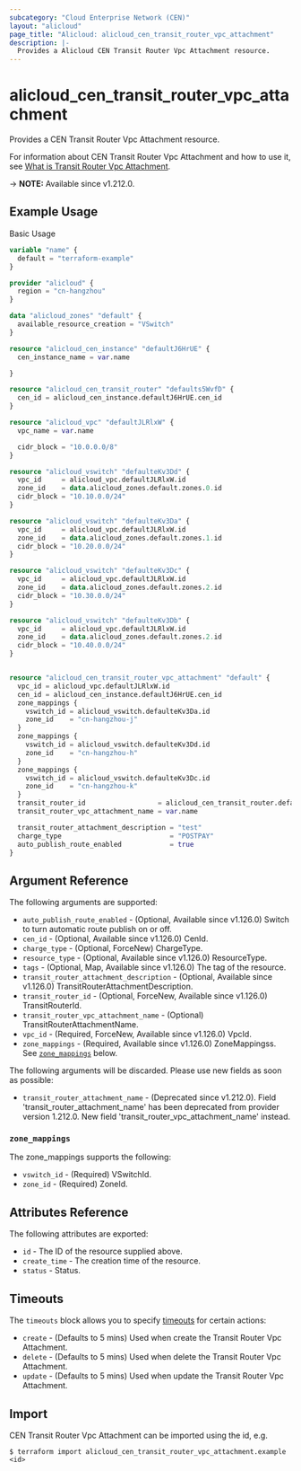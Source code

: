 ```yaml
---
subcategory: "Cloud Enterprise Network (CEN)"
layout: "alicloud"
page_title: "Alicloud: alicloud_cen_transit_router_vpc_attachment"
description: |-
  Provides a Alicloud CEN Transit Router Vpc Attachment resource.
---
```


# alicloud_cen_transit_router_vpc_attachment

Provides a CEN Transit Router Vpc Attachment resource. 

For information about CEN Transit Router Vpc Attachment and how to use it, see [What is Transit Router Vpc Attachment](https://www.alibabacloud.com/help/en/).

-> **NOTE:** Available since v1.212.0.

## Example Usage

Basic Usage

```terraform
variable "name" {
  default = "terraform-example"
}

provider "alicloud" {
  region = "cn-hangzhou"
}

data "alicloud_zones" "default" {
  available_resource_creation = "VSwitch"
}

resource "alicloud_cen_instance" "defaultJ6HrUE" {
  cen_instance_name = var.name

}

resource "alicloud_cen_transit_router" "defaults5WvfD" {
  cen_id = alicloud_cen_instance.defaultJ6HrUE.cen_id
}

resource "alicloud_vpc" "defaultJLRlxW" {
  vpc_name = var.name

  cidr_block = "10.0.0.0/8"
}

resource "alicloud_vswitch" "defaulteKv3Dd" {
  vpc_id     = alicloud_vpc.defaultJLRlxW.id
  zone_id    = data.alicloud_zones.default.zones.0.id
  cidr_block = "10.10.0.0/24"
}

resource "alicloud_vswitch" "defaulteKv3Da" {
  vpc_id     = alicloud_vpc.defaultJLRlxW.id
  zone_id    = data.alicloud_zones.default.zones.1.id
  cidr_block = "10.20.0.0/24"
}

resource "alicloud_vswitch" "defaulteKv3Dc" {
  vpc_id     = alicloud_vpc.defaultJLRlxW.id
  zone_id    = data.alicloud_zones.default.zones.2.id
  cidr_block = "10.30.0.0/24"
}

resource "alicloud_vswitch" "defaulteKv3Db" {
  vpc_id     = alicloud_vpc.defaultJLRlxW.id
  zone_id    = data.alicloud_zones.default.zones.2.id
  cidr_block = "10.40.0.0/24"
}


resource "alicloud_cen_transit_router_vpc_attachment" "default" {
  vpc_id = alicloud_vpc.defaultJLRlxW.id
  cen_id = alicloud_cen_instance.defaultJ6HrUE.cen_id
  zone_mappings {
    vswitch_id = alicloud_vswitch.defaulteKv3Da.id
    zone_id    = "cn-hangzhou-j"
  }
  zone_mappings {
    vswitch_id = alicloud_vswitch.defaulteKv3Dd.id
    zone_id    = "cn-hangzhou-h"
  }
  zone_mappings {
    vswitch_id = alicloud_vswitch.defaulteKv3Dc.id
    zone_id    = "cn-hangzhou-k"
  }
  transit_router_id                  = alicloud_cen_transit_router.defaults5WvfD.id
  transit_router_vpc_attachment_name = var.name

  transit_router_attachment_description = "test"
  charge_type                           = "POSTPAY"
  auto_publish_route_enabled            = true
}
```

## Argument Reference

The following arguments are supported:
* `auto_publish_route_enabled` - (Optional, Available since v1.126.0) Switch to turn automatic route publish on or off.
* `cen_id` - (Optional, Available since v1.126.0) CenId.
* `charge_type` - (Optional, ForceNew) ChargeType.
* `resource_type` - (Optional, Available since v1.126.0) ResourceType.
* `tags` - (Optional, Map, Available since v1.126.0) The tag of the resource.
* `transit_router_attachment_description` - (Optional, Available since v1.126.0) TransitRouterAttachmentDescription.
* `transit_router_id` - (Optional, ForceNew, Available since v1.126.0) TransitRouterId.
* `transit_router_vpc_attachment_name` - (Optional) TransitRouterAttachmentName.
* `vpc_id` - (Required, ForceNew, Available since v1.126.0) VpcId.
* `zone_mappings` - (Required, Available since v1.126.0) ZoneMappingss. See [`zone_mappings`](#zone_mappings) below.

The following arguments will be discarded. Please use new fields as soon as possible:
* `transit_router_attachment_name` - (Deprecated since v1.212.0). Field 'transit_router_attachment_name' has been deprecated from provider version 1.212.0. New field 'transit_router_vpc_attachment_name' instead.

### `zone_mappings`

The zone_mappings supports the following:
* `vswitch_id` - (Required) VSwitchId.
* `zone_id` - (Required) ZoneId.

## Attributes Reference

The following attributes are exported:
* `id` - The ID of the resource supplied above.
* `create_time` - The creation time of the resource.
* `status` - Status.

## Timeouts

The `timeouts` block allows you to specify [timeouts](https://www.terraform.io/docs/configuration-0-11/resources.html#timeouts) for certain actions:
* `create` - (Defaults to 5 mins) Used when create the Transit Router Vpc Attachment.
* `delete` - (Defaults to 5 mins) Used when delete the Transit Router Vpc Attachment.
* `update` - (Defaults to 5 mins) Used when update the Transit Router Vpc Attachment.

## Import

CEN Transit Router Vpc Attachment can be imported using the id, e.g.

```shell
$ terraform import alicloud_cen_transit_router_vpc_attachment.example <id>
```
